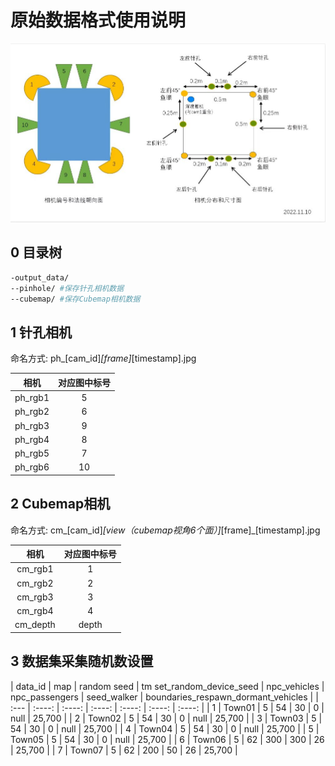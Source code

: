 
# 原始数据格式使用说明

![图片](images/传感器安防位置.jpg)

## 0 目录树

```sh
-output_data/
--pinhole/ #保存针孔相机数据    
--cubemap/ #保存Cubemap相机数据
```

## 1 针孔相机

命名方式: ph_[cam_id]_[frame]_[timestamp].jpg

| 相机 | 对应图中标号 |
| :----: | :----: |
| ph_rgb1 | 5 |
| ph_rgb2 | 6 |
| ph_rgb3 | 9 |
| ph_rgb4 | 8 |
| ph_rgb5 | 7 |
| ph_rgb6 | 10 |

## 2 Cubemap相机

命名方式: cm_[cam_id]_[view（cubemap视角6个面）]_[frame]_[timestamp].jpg

| 相机 | 对应图中标号 |
| :----: | :----: |
| cm_rgb1 | 1 |
| cm_rgb2 | 2 |
| cm_rgb3 | 3 |
| cm_rgb4 | 4 |
| cm_depth | depth |

## 3 数据集采集随机数设置

| data_id      | map | random seed     | tm set_random_device_seed | npc_vehicles | npc_passengers | seed_walker | boundaries_respawn_dormant_vehicles |
| :---        |    :----:   |    :----:    |    :----:   |    :----:   |    :----:   |   :----:  |
| 1    | Town01        | 5   |  54  | 30 | 0 | null | 25,700 |
| 2    | Town02        | 5   |  54  | 30 | 0 | null | 25,700 |
| 3    | Town03        | 5   |  54  | 30 | 0 | null | 25,700 |
| 4    | Town04        | 5   |  54  | 30 | 0 | null | 25,700 |
| 5    | Town05        | 5   |  54  | 30 | 0 | null | 25,700 |
| 6    | Town06        | 5   |  62  | 300 | 300 | 26 | 25,700 |
| 7    | Town07        | 5   |  62  | 200 | 50 | 26 | 25,700 |
